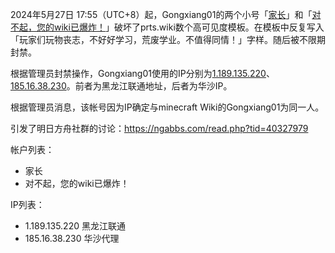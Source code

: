 2024年5月27日 17:55（UTC+8）起，Gongxiang01的两个小号「[家长](https://prts.wiki/w/Special:Contributions/家长)」和「[对不起，您的wiki已爆炸！](https://prts.wiki/w/Special:Contributions/对不起，您的wiki已爆炸！)」破坏了prts.wiki数个高可见度模板。在模板中反复写入「玩家们玩物丧志，不好好学习，荒废学业。不值得同情！」字样。随后被不限期封禁。

根据管理员封禁操作，Gongxiang01使用的IP分别为[1.189.135.220](https://prts.wiki/w/Special:Log/block?page=User:1.189.135.220)、[185.16.38.230](https://prts.wiki/w/Special:Log/block?page=User:185.16.38.230)。前者为黑龙江联通地址，后者为华沙IP。

根据管理员消息，该帐号因为IP确定与minecraft Wiki的Gongxiang01为同一人。

引发了明日方舟社群的讨论：https://ngabbs.com/read.php?tid=40327979

帐户列表：
- 家长
- 对不起，您的wiki已爆炸！

IP列表：
- 1.189.135.220 黑龙江联通
- 185.16.38.230 华沙代理
